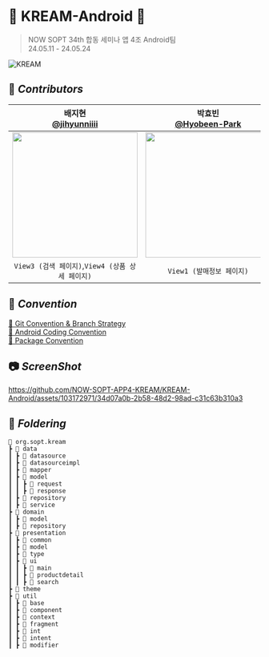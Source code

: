 # 👟 KREAM-Android 👟
> NOW SOPT 34th 합동 세미나 앱 4조 Android팀 <br>
24.05.11 - 24.05.24

![KREAM](https://github.com/NOW-SOPT-APP4-KREAM/KREAM-Android/assets/103172971/d3d9b1c3-81ef-47ef-8a73-bcbbc48b13e9)

## 🍨 *****Contributors*****
| 배지현 <br> [@jihyunniiii](https://github.com/jihyunniiii) |             박효빈 <br> [@Hyobeen-Park](https://github.com/Hyobeen-Park)             |              신민석 <br>[@t1nm1ksun](https://github.com/t1nm1ksun)               |
|:---:|:-----------------------------------------------------------------------------:|:-----------------------------------------------------------------------------:|
| <img width="250" src="https://avatars.githubusercontent.com/u/103172971?v=4"/> | <img width="250" src="https://avatars.githubusercontent.com/u/98209004?v=4"/> | <img width="250" src="https://avatars.githubusercontent.com/u/122257945?v=4"/> |
| `View3 (검색 페이지)`,`View4 (상품 상세 페이지)` |`View1 (발매정보 페이지)`|`View2 (추천 페이지)`|


## 📗 *****Convention*****
[📕 Git Convention & Branch Strategy](https://jihyunniiii.notion.site/Git-Convention-Branch-Strategy-a524c11f5ea44c74b41177becd945102?pvs=4)
<br>
[📘 Android Coding Convention](https://jihyunniiii.notion.site/Android-Coding-Convention-027eef4f49d8434da8e4783b5ff7ce10?pvs=4)
<br>
[📒 Package Convention](https://jihyunniiii.notion.site/Package-Convention-9f1c20d264b840e6850c48a618dc8b42?pvs=4)

## 📷 *****ScreenShot*****

https://github.com/NOW-SOPT-APP4-KREAM/KREAM-Android/assets/103172971/34d07a0b-2b58-48d2-98ad-c31c63b310a3


## 📁 *****Foldering*****

```
📂 org.sopt.kream
┣ 📂 data
┃ ┣ 📂 datasource
┃ ┣ 📂 datasourceimpl
┃ ┣ 📂 mapper
┃ ┣ 📂 model
┃ ┃ ┣ 📂 request
┃ ┃ ┣ 📂 response
┃ ┣ 📂 repository
┃ ┣ 📂 service
┣ 📂 domain
┃ ┣ 📂 model
┃ ┣ 📂 repository
┣ 📂 presentation
┃ ┣ 📂 common
┃ ┣ 📂 model
┃ ┣ 📂 type
┃ ┣ 📂 ui
┃ ┃ ┣ 📂 main
┃ ┃ ┣ 📂 productdetail
┃ ┃ ┣ 📂 search
┣ 📂 theme
┣ 📂 util
┃ ┣ 📂 base
┃ ┣ 📂 component
┃ ┣ 📂 context
┃ ┣ 📂 fragment
┃ ┣ 📂 int
┃ ┣ 📂 intent
┃ ┣ 📂 modifier
```
